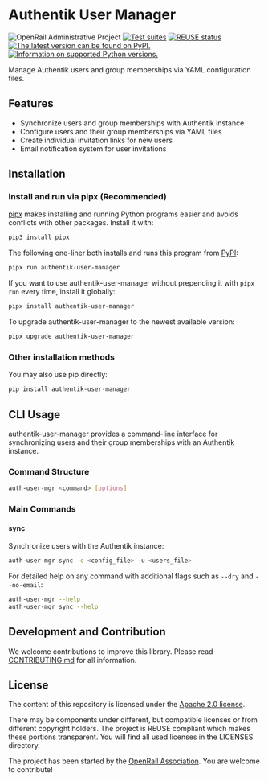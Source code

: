 <!--
SPDX-FileCopyrightText: 2025 DB Systel GmbH

SPDX-License-Identifier: Apache-2.0
-->

# Authentik User Manager

![OpenRail Administrative Project](https://openrailassociation.org/badges/openrail-project-admin.svg)
[![Test suites](https://github.com/OpenRailAssociation/authentik-user-manager/actions/workflows/test.yaml/badge.svg)](https://github.com/OpenRailAssociation/authentik-user-manager/actions/workflows/test.yaml)
[![REUSE status](https://api.reuse.software/badge/github.com/OpenRailAssociation/authentik-user-manager)](https://api.reuse.software/info/github.com/OpenRailAssociation/authentik-user-manager)
[![The latest version can be found on PyPI.](https://img.shields.io/pypi/v/authentik-user-manager.svg)](https://pypi.org/project/authentik-user-manager/)
[![Information on supported Python versions.](https://img.shields.io/pypi/pyversions/authentik-user-manager.svg)](https://pypi.org/project/authentik-user-manager/)

Manage Authentik users and group memberships via YAML configuration files.

## Features

- Synchronize users and group memberships with Authentik instance
- Configure users and their group memberships via YAML files
- Create individual invitation links for new users
- Email notification system for user invitations

## Installation

### Install and run via pipx (Recommended)

[pipx](https://pypa.github.io/pipx/) makes installing and running Python programs easier and avoids conflicts with other packages. Install it with:

```sh
pip3 install pipx
```

The following one-liner both installs and runs this program from [PyPI](https://pypi.org/project/authentik-user-manager/):

```sh
pipx run authentik-user-manager
```

If you want to use authentik-user-manager without prepending it with `pipx run` every time, install it globally:

```sh
pipx install authentik-user-manager
```

To upgrade authentik-user-manager to the newest available version:

```sh
pipx upgrade authentik-user-manager
```

### Other installation methods

You may also use pip directly:

```bash
pip install authentik-user-manager
```

## CLI Usage

authentik-user-manager provides a command-line interface for synchronizing users and their group memberships with an Authentik instance.

### Command Structure

```sh
auth-user-mgr <command> [options]
```

### Main Commands

#### sync

Synchronize users with the Authentik instance:

```sh
auth-user-mgr sync -c <config_file> -u <users_file>
```

For detailed help on any command with additional flags such as `--dry` and `--no-email`:

```bash
auth-user-mgr --help
auth-user-mgr sync --help
```

## Development and Contribution

We welcome contributions to improve this library. Please read [CONTRIBUTING.md](./CONTRIBUTING.md) for all information.


## License

The content of this repository is licensed under the [Apache 2.0 license](https://www.apache.org/licenses/LICENSE-2.0).

There may be components under different, but compatible licenses or from different copyright holders. The project is REUSE compliant which makes these portions transparent. You will find all used licenses in the LICENSES directory.

The project has been started by the [OpenRail Association](https://openrailassociation.org). You are welcome to contribute!
